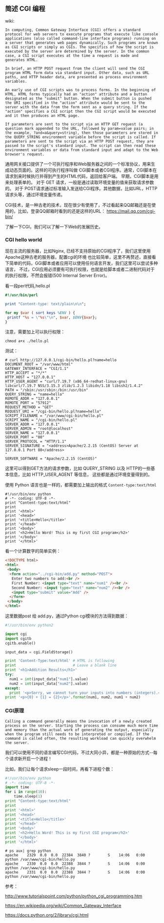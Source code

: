 ## 简述 CGI 编程

wiki:

```
In computing, Common Gateway Interface (CGI) offers a standard protocol for web servers to execute programs that execute like console applications (also called command-line interface programs) running on a server that generates web pages dynamically. Such programs are known as CGI scripts or simply as CGIs. The specifics of how the script is executed by the server are determined by the server. In the common case, a CGI script executes at the time a request is made and generates HTML.

In brief, an HTTP POST request from the client will send the CGI program HTML form data via standard input. Other data, such as URL paths, and HTTP header data, are presented as process environment variables.

An early use of CGI scripts was to process forms. In the beginning of HTML, HTML forms typically had an "action" attribute and a button designated as the "submit" button. When the submit button is pushed the URI specified in the "action" attribute would be sent to the server with the data from the form sent as a query string. If the "action" specifies a CGI script then the CGI script would be executed and it then produces an HTML page.

If parameters are sent to the script via an HTTP GET request (a question mark appended to the URL, followed by param=value pairs; in the example, ?and=a&query=string), then those parameters are stored in the QUERY_STRING environment variable before the script is called. If parameters are sent to the script via an HTTP POST request, they are passed to the script's standard input. The script can then read these environment variables or data from standard input and adapt to the Web browser's request.
```

通用网关接口提供了一个可执行程序和Web服务器之间的一个标准协议，用来生成动态页面的。这样的可执行程序叫做
CGI脚本或者CGI程序。通常，CGI脚本在请求到来时候执行并得到产生的HTML代码，返回给客户端。
早期，CGI脚本是用来处理表单的。
对于 GET 请求，一般是通过读取环境变量的值来获取请求参数的。
对于 POST请求通过标准输入发送给CGI程序。其他数据，比如URL，HTTP请求头等，通过环境变量传递。

CGI技术，是一种古老的技术，现在很少有使用了，不过看起来QQ邮箱还是在使用的，比如，登录QQ邮箱时看到的还是这样的URL：
https://mail.qq.com/cgi-bin/

了解一下CGI，我们可以了解一下Web的发展历史。

### CGI hello world
现在主流的服务器，比如Nginx, 已经不支持原始的CGI程序了，我们这里使用Apache这种古老的服务器，配置cgi的环境
也比较简单，这里不再赘述，直接看下简单的代码，GGI脚本或者应用可以使用任何语言开发，我们这里可以尝试多种语言，
不过，CGI应用必须要有可执行权限，也就是给脚本或者二进制代码对于的执行权限，不然会报错(500 Internal Server Error)。

看一段perl代码,hello.pl

```perl
#!/usr/bin/perl

print "Content-type: text/plain\n\n";

for my $var ( sort keys %ENV ) {
 printf "%s = \"%s\"\n", $var, $ENV{$var};
}
```

注意，需要加上可以执行权限：

```shell
chmod a+x ./hello.pl
```

测试：
```shell
# curl http://127.0.0.1/cgi-bin/hello.pl?name=hello
DOCUMENT_ROOT = "/var/www/html"
GATEWAY_INTERFACE = "CGI/1.1"
HTTP_ACCEPT = "*/*"
HTTP_HOST = "127.0.0.1"
HTTP_USER_AGENT = "curl/7.19.7 (x86_64-redhat-linux-gnu) libcurl/7.19.7 NSS/3.15.3 zlib/1.2.3 libidn/1.18 libssh2/1.4.2"
PATH = "/sbin:/usr/sbin:/bin:/usr/bin"
QUERY_STRING = "name=hello"
REMOTE_ADDR = "127.0.0.1"
REMOTE_PORT = "57912"
REQUEST_METHOD = "GET"
REQUEST_URI = "/cgi-bin/hello.pl?name=hello"
SCRIPT_FILENAME = "/var/www/cgi-bin/hello.pl"
SCRIPT_NAME = "/cgi-bin/hello.pl"
SERVER_ADDR = "127.0.0.1"
SERVER_ADMIN = "root@localhost"
SERVER_NAME = "127.0.0.1"
SERVER_PORT = "80"
SERVER_PROTOCOL = "HTTP/1.1"
SERVER_SIGNATURE = "<address>Apache/2.2.15 (CentOS) Server at 127.0.0.1 Port 80</address>
"
SERVER_SOFTWARE = "Apache/2.2.15 (CentOS)"
```

这里可以得到GET方法的请求参数，比如 QUERY_STRING 以及 HTTP的一些基本信息，比如 HTTP_USER_AGENT 等信息，
这些都是通过环境变量得到的。

使用 Python 语言也是一样的，都需要加上输出的格式 `Content-type:text/html`

```
#!/usr/bin/env python
# -*- coding: UTF-8 -*-
print "Content-type:text/html"
print
print '<html>'
print '<head>'
print '<title>Hello</title>'
print '</head>'
print '<body>'
print '<h2>Hello Word! This is my first CGI program</h2>'
print '</body>'
print '</html>'
```

看一个计算数字的简单实例：

```html
<!DOCTYPE html>
<html>
 <body>
  <form action="../cgi-bin/add.py" method="POST">
   Enter two numbers to add:<br />
   First Number: <input type="text" name="num1" /><br />
   Second Number: <input type="text" name="num2" /><br />
   <input type="submit" value="Add" />
  </form>
 </body>
</html>
```
这里数据post 给 add.py，通过Python cgi模块的方法得到数据：

```python
#!/usr/bin/env python2

import cgi
import cgitb
cgitb.enable()

input_data = cgi.FieldStorage()

print 'Content-Type:text/html' # HTML is following
print                          # Leave a blank line
print '<h1>Addition Results</h1>'
try:
  num1 = int(input_data["num1"].value)
  num2 = int(input_data["num2"].value)
except:
  print '<p>Sorry, we cannot turn your inputs into numbers (integers).</p>'
print '<p>{0} + {1} = {2}</p>'.format(num1, num2, num1 + num2)
```

### CGI原理

```
Calling a command generally means the invocation of a newly created process on the server. Starting the process can consume much more time and memory than the actual work of generating the output, especially when the program still needs to be interpreted or compiled. If the command is called often, the resulting workload can quickly overwhelm the server.
```

我们可以使用不同的语言编写CGI代码，不过大同小异，都是一种原始的方式--每个请求新开启一个进程！

比如，我们让每个请求sleep一段时间，再看下进程个数：

```python
#!/usr/bin/env python
# -*- coding: UTF-8 -*-
import time
for i in range(10):
    time.sleep(1)
print "Content-type:text/html"
print
print '<html>'
print '<head>'
print '<title>Hello</title>'
print '</head>'
print '<body>'
print '<h2>Hello Word! This is my first CGI program</h2>'
print '</body>'
print '</html>'
```

```shell
# ps aux| grep python
apache    2329  0.0  0.0  22384  3840 ?        S    14:06   0:00 python /var/www/cgi-bin/hello.py
apache    2330  0.0  0.0  22388  3844 ?        S    14:06   0:00 python /var/www/cgi-bin/hello.py
apache    2331  0.0  0.0  22388  3844 ?        S    14:06   0:00 python /var/www/cgi-bin/hello.py
```

参考：

http://www.tutorialspoint.com/python/python_cgi_programming.htm

https://en.wikipedia.org/wiki/Common_Gateway_Interface

https://docs.python.org/2/library/cgi.html

